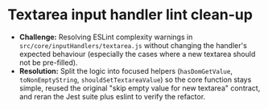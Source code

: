 # Textarea input handler lint clean-up

- **Challenge:** Resolving ESLint complexity warnings in `src/core/inputHandlers/textarea.js` without changing the handler's expected behaviour (especially the cases where a new textarea should not be pre-filled).
- **Resolution:** Split the logic into focused helpers (`hasDomGetValue`, `toNonEmptyString`, `shouldSetTextareaValue`) so the core function stays simple, reused the original "skip empty value for new textarea" contract, and reran the Jest suite plus eslint to verify the refactor.
